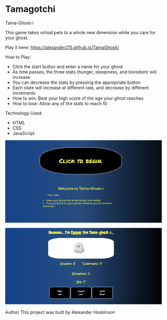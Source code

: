 # Tamagotchi
Tama-Ghost-i

This game takes virtual pets to a whole new dimension while you care for your ghost.

Play it here: https://alexander215.github.io/TamaGhosti/

How to Play:
- Click the start button and enter a name for your ghost
- As time passes, the three stats (hunger, sleepiness, and boredom) will increase
- You can decrease the stats by pressing the appropriate button
- Each state will increase at different rate, and decrease by different increments
- How to win: Beat your high score of the age your ghost reaches
- How to lose: Allow any of the stats to reach 10

Technology Used:
- HTML
- CSS
- JavaScript

![Intro screen screenshot](images/Tamaghosti-info-screen.png)

![Game play screenshot](images/Tamaghosti-game-play.png)

Author
This project was built by Alexander Hoskinson



